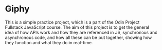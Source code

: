 # Giphy

This is a simple practice project, which is a part of the Odin Project Fullstack JavaScript course. The aim of this project is to get the general idea of how APIs work and how they are referenced in JS, synchronous and asynchronous code, and how all these can be put together, showing how they function and what they do in real-time. 
